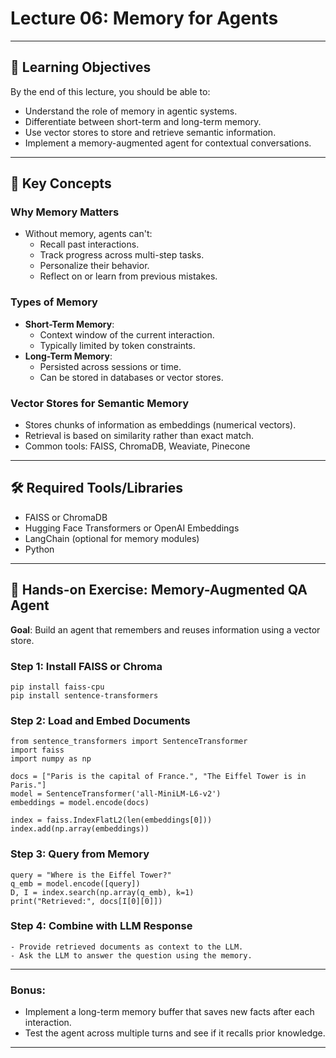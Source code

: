 # Lecture 06: Memory for Agents

---

## 🎯 Learning Objectives

By the end of this lecture, you should be able to:

- Understand the role of memory in agentic systems.
- Differentiate between short-term and long-term memory.
- Use vector stores to store and retrieve semantic information.
- Implement a memory-augmented agent for contextual conversations.

---

## 🧩 Key Concepts

### Why Memory Matters

- Without memory, agents can't:
  - Recall past interactions.
  - Track progress across multi-step tasks.
  - Personalize their behavior.
  - Reflect on or learn from previous mistakes.

### Types of Memory

- **Short-Term Memory**:
  - Context window of the current interaction.
  - Typically limited by token constraints.
- **Long-Term Memory**:
  - Persisted across sessions or time.
  - Can be stored in databases or vector stores.

### Vector Stores for Semantic Memory

- Stores chunks of information as embeddings (numerical vectors).
- Retrieval is based on similarity rather than exact match.
- Common tools: FAISS, ChromaDB, Weaviate, Pinecone

---

## 🛠 Required Tools/Libraries

- FAISS or ChromaDB
- Hugging Face Transformers or OpenAI Embeddings
- LangChain (optional for memory modules)
- Python

---

## 🔬 Hands-on Exercise: Memory-Augmented QA Agent

**Goal**: Build an agent that remembers and reuses information using a vector store.

### Step 1: Install FAISS or Chroma

    pip install faiss-cpu
    pip install sentence-transformers

### Step 2: Load and Embed Documents

    from sentence_transformers import SentenceTransformer
    import faiss
    import numpy as np

    docs = ["Paris is the capital of France.", "The Eiffel Tower is in Paris."]
    model = SentenceTransformer('all-MiniLM-L6-v2')
    embeddings = model.encode(docs)

    index = faiss.IndexFlatL2(len(embeddings[0]))
    index.add(np.array(embeddings))

### Step 3: Query from Memory

    query = "Where is the Eiffel Tower?"
    q_emb = model.encode([query])
    D, I = index.search(np.array(q_emb), k=1)
    print("Retrieved:", docs[I[0][0]])

### Step 4: Combine with LLM Response

    - Provide retrieved documents as context to the LLM.
    - Ask the LLM to answer the question using the memory.

---

### Bonus:

- Implement a long-term memory buffer that saves new facts after each interaction.
- Test the agent across multiple turns and see if it recalls prior knowledge.

---
